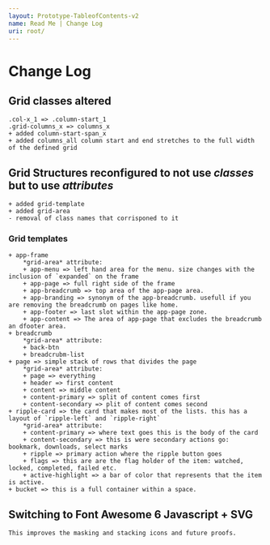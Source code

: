 ```yaml
--- 
layout: Prototype-TableofContents-v2
name: Read Me | Change Log
uri: root/
---
```

# Change Log
## Grid classes altered
    .col-x_1 => .column-start_1
    .grid-columns_x => columns_x
    + added column-start-span_x
    + added columns_all column start and end stretches to the full width of the defined grid

## Grid Structures reconfigured to not use *classes* but to use *attributes*
    + added grid-template
    + added grid-area
    - removal of class names that corrisponed to it

### Grid templates
    + app-frame
        *grid-area* attribute:
        + app-menu => left hand area for the menu. size changes with the inclusion of `expanded` on the frame
        + app-page => full right side of the frame
        + app-breadcrumb => top area of the app-page area.
        + app-branding => synonym of the app-breadcrumb. usefull if you are removing the breadcrumb on pages like home.
        + app-footer => last slot within the app-page zone.
        + app-content => The area of app-page that excludes the breadcrumb an dfooter area.
    + breadcrumb
        *grid-area* attribute:
        + back-btn
        + breadcrubm-list
    + page => simple stack of rows that divides the page
        *grid-area* attribute:
        + page => everything
        + header => first content
        + content => middle content
        + content-primary => split of content comes first
        + content-secondary => plit of content comes second
    + ripple-card => the card that makes most of the lists. this has a layout of `ripple-left` and `ripple-right`
        *grid-area* attribute:
        + content-primary => where text goes this is the body of the card
        + content-secondary => this is were secondary actions go: bookmark, downloads, select marks
        + ripple => primary action where the ripple button goes
        + flags => this are are the flag holder of the item: watched, locked, completed, failed etc.
        + active-highlight => a bar of color that represents that the item is active.
    + bucket => this is a full container within a space. 

## Switching to Font Awesome 6 Javascript + SVG
    This improves the masking and stacking icons and future proofs.